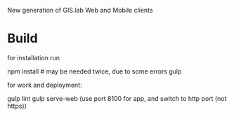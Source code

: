 New generation of GIS.lab Web and Mobile clients


Build
=====

for installation run

  npm install # may be needed twice, due to some errors
  gulp 


for work and deployment:

  gulp lint
  gulp serve-web (use port 8100 for app, and switch to http port (not https))
